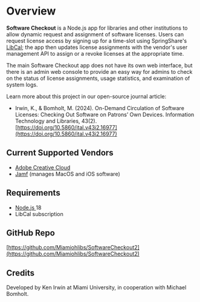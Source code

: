 # Overview

**Software Checkout** is a Node.js app for libraries and other institutions to allow dynamic request and assignment of software licenses. Users can request license access by signing up for a time-slot using SpringShare's [LibCal](https://www.springshare.com/libcal/); the app then updates license assignments with the vendor's user management API to assign or a revoke licenses at the appropriate time.

The main Software Checkout app does not have its own web interface, but there is an admin web console to provide an easy way for admins to check on the status of license assignments, usage statistics, and examination of system logs.

Learn more about this project in our open-source journal article:

* Irwin, K., & Bomholt, M. (2024). On-Demand Circulation of Software Licenses: Checking Out Software on Patrons’ Own Devices. Information Technology and Libraries, 43(2). [https://doi.org/10.5860/ital.v43i2.16977](https://doi.org/10.5860/ital.v43i2.16977)

## Current Supported Vendors

* [Adobe Creative Cloud](https://www.adobe.com/creativecloud.html)
* [Jamf](https://www.jamf.com/) (manages MacOS and iOS software)

## Requirements

* [Node.js ](https://nodejs.org/en/about)18
* LibCal subscription

## GitHub Repo

[https://github.com/Miamiohlibs/SoftwareCheckout2](https://github.com/Miamiohlibs/SoftwareCheckout2)

## Credits

Developed by Ken Irwin at Miami University, in cooperation with Michael Bomholt.
